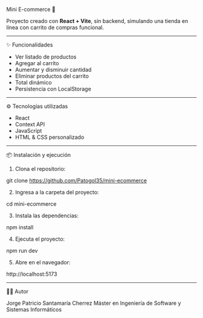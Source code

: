 Mini E-commerce 🛒

Proyecto creado con **React + Vite**, sin backend, simulando una tienda en línea con carrito de compras funcional.

--- 

✨ Funcionalidades

- Ver listado de productos
- Agregar al carrito
- Aumentar y disminuir cantidad
- Eliminar productos del carrito
- Total dinámico
- Persistencia con LocalStorage

---

⚙️ Tecnologías utilizadas

- React
- Context API
- JavaScript
- HTML & CSS personalizado

--- 

📦 Instalación y ejecución

1. Clona el repositorio:

git clone https://github.com/Patogol35/mini-ecommerce

2. Ingresa a la carpeta del proyecto:

cd mini-ecommerce

3. Instala las dependencias:
  
npm install

4. Ejecuta el proyecto:

npm run dev 

5. Abre en el navegador:
  
http://localhost:5173

---

👨‍💻 Autor

Jorge Patricio Santamaría Cherrez
Máster en Ingeniería de Software y Sistemas Informáticos

